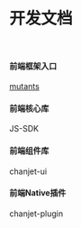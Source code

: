 # 开发文档
<br/>

#### 前端框架入口
[mutants](mutants/mutants.html)

#### 前端核心库 
JS-SDK


#### 前端组件库
chanjet-ui


#### 前端Native插件
chanjet-plugin